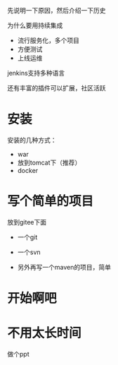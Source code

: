 先说明一下原因，然后介绍一下历史

为什么要用持续集成
- 流行服务化，多个项目
- 方便测试
- 上线运维

jenkins支持多种语言

还有丰富的插件可以扩展，社区活跃

# 安装

安装的几种方式：
- war
- 放到tomcat下（推荐）
- docker

# 写个简单的项目

放到gitee下面

- 一个git

- 一个svn

- 另外再写一个maven的项目，简单

# 开始啊吧

# 不用太长时间

做个ppt
